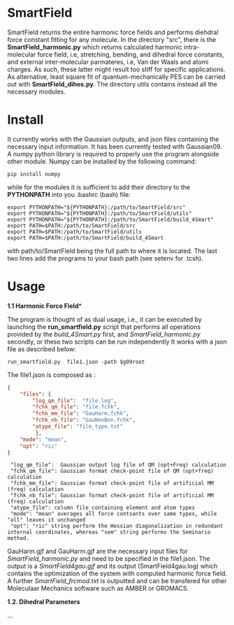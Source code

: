 # SmartField

SmartField returns the entire harmonic force fields and performs diehdral force constant fitting for any molecule. 
In the directory "src", there is the **SmartField_harmonic.py** which returns calculated harmonic intra-molecular force field, i.e, stretching, bending, and dihedral force constants, and external inter-molecular parmateres, i.e, Van der Waals and atomi charges. As such, these latter might result too stiff for specific applications. 
As alternative, least square fit of quantum-mechanically PES can be carried out with **SmartField_dihes.py**. 
The directory utils contains instead all the necessary modules.

# Install 

It currently works with the Gaussian outputs, and json files containing the necessary input information. It has been currently tested with Gaussian09. 
A numpy python library is required to properly use the program alongside other module.
Numpy can be installed by the following command:
```
pip install numpy
```
while for the modules it is sufficient to add their directory to the **PYTHONPATH** into you .bashrc (bash) file:
```
export PYTHONPATH="${PYTHONPATH}:/path/to/SmartField/src"
export PYTHONPATH="${PYTHONPATH}:/path/to/SmartField/utils"
export PYTHONPATH="${PYTHONPATH}:/path/to/SmartField/build_4Smart"
export PATH=$PATH:/path/to/SmartField/src
export PATH=$PATH:/path/to/SmartField/utils
export PATH=$PATH:/path/to/SmartField/build_4Smart
```
with path/to/SmartField being the full path to where it is located. 
The last two lines add the programs to your bash path (see setenv for .tcsh).

# Usage 

**1.1 Harmonic Force Field***

The program is thought of as dual usage, i.e., it can be executed by launching the **run_smartfield.py** script that performs all 
operations provided by the *build_4Smart.py* first, and *SmartField_harmonic.py* secondly, or these two scripts can be run independently
It works with a json file as described below:

```
run_smartfield.py  file1.json -path $g09root
```

The file1.json is composed as :

```json
{
    "files": {
        "log_qm_file":  "file.log",
        "fchk_qm_file": "file.fchk",
        "fchk_mm_file": "GauHarm.fchk",
        "fchk_nb_file": "GauNonBon.fchk",
        "atype_file": "file_type.txt"
         },
    "mode": "mean",
    "opt": "ric"
}
```

```
 "log_qm_file":  Gaussian output log file of QM (opt+Freq) calculation
 "fchk_qm_file": Gaussian format check-point file of QM (opt+freq) calculation
 "fchk_mm_file": Gaussian format check-point file of artificial MM (freq) calculation
 "fchk_nb_file": Gaussian format check-point file of artificial MM (freq) calculation
 "atype_file": column file containing element and atom types
 "mode": "mean" averages all force contsants over same types, while "all" leaves it unchanged
 "opt": "ric" string perform the Hessian diagonalization in redundant internal coordinates, whereas "sem" string performs the Seminario method. 
```

GauHarm.gjf and GauHarm.gjf are the necessary input files for *SmartField_harmonic.py* and need to be specified in the file1.json.
The output is a *SmartField4gau.gjf* and its output (SmartField4gau.log) which contains the optimization of the system with computed harmonic force field. 
A further *SmartField_frcmod.txt* is outputted and can be transfered for other Moleculaar Mechanics software such as AMBER or GROMACS.


**1.2. Dihedral Parameters**

...



